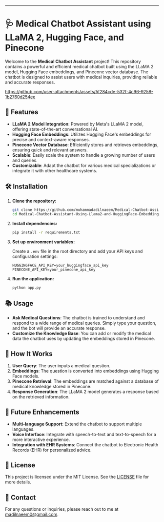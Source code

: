 
---

# **🩺 Medical Chatbot Assistant using LLaMA 2, Hugging Face, and Pinecone**

Welcome to the **Medical Chatbot Assistant** project! This repository contains a powerful and efficient medical chatbot built using the LLaMA 2 model, Hugging Face embeddings, and Pinecone vector database. The chatbot is designed to assist users with medical inquiries, providing reliable and accurate responses.

https://github.com/user-attachments/assets/5f284cde-532f-4c96-9258-1b2760d254ee


## **🚀 Features**

- **LLaMA 2 Model Integration**: Powered by Meta's LLaMA 2 model, offering state-of-the-art conversational AI.
- **Hugging Face Embeddings**: Utilizes Hugging Face's embeddings for precise and context-aware responses.
- **Pinecone Vector Database**: Efficiently stores and retrieves embeddings, ensuring quick and relevant answers.
- **Scalable**: Easily scale the system to handle a growing number of users and queries.
- **Customizable**: Adapt the chatbot for various medical specializations or integrate it with other healthcare systems.

## **🛠️ Installation**

1. **Clone the repository:**

   ```bash
   git clone https://github.com/muhammadadilnaeem/Medical-Chatbot-Assistant-Using-Llama2-and-HuggingFace-Embeddings-and-Pinecone-Vector-db.git
   cd Medical-Chatbot-Assistant-Using-Llama2-and-HuggingFace-Embeddings-and-Pinecone-Vector-db
   ```

2. **Install dependencies:**

   ```bash
   pip install -r requirements.txt
   ```

3. **Set up environment variables:**

   Create a `.env` file in the root directory and add your API keys and configuration settings:

   ```env
   HUGGINGFACE_API_KEY=your_huggingface_api_key
   PINECONE_API_KEY=your_pinecone_api_key
   ```

4. **Run the application:**

   ```bash
   python app.py
   ```

## **📚 Usage**

- **Ask Medical Questions**: The chatbot is trained to understand and respond to a wide range of medical queries. Simply type your question, and the bot will provide an accurate response.
- **Customize the Knowledge Base**: You can add or modify the medical data the chatbot uses by updating the embeddings stored in Pinecone.

## **🧠 How It Works**

1. **User Query**: The user inputs a medical question.
2. **Embeddings**: The question is converted into embeddings using Hugging Face models.
3. **Pinecone Retrieval**: The embeddings are matched against a database of medical knowledge stored in Pinecone.
4. **Response Generation**: The LLaMA 2 model generates a response based on the retrieved information.

## **🤖 Future Enhancements**

- **Multi-language Support**: Extend the chatbot to support multiple languages.
- **Voice Interface**: Integrate with speech-to-text and text-to-speech for a more interactive experience.
- **Integration with EHR Systems**: Connect the chatbot to Electronic Health Records (EHR) for personalized advice.

## **📄 License**

This project is licensed under the MIT License. See the [LICENSE](https://github.com/muhammadadilnaeem/Medical-Chatbot-Assistant-Using-Llama2-and-HuggingFace-Embeddings-and-Pinecone-Vector-db/blob/main/LICENSE) file for more details.


## **📧 Contact**

For any questions or inquiries, please reach out to me at [madilnaeem0@gmail.com](madilnaeem0@gmail.com).


